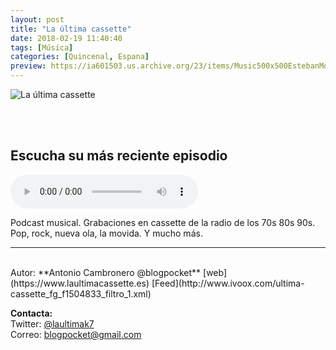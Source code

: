 ```yaml
---
layout: post
title: "La última cassette"
date: 2018-02-19 11:40:40
tags: [Música]
categories: [Quincenal, Espana]
preview: https://ia601503.us.archive.org/23/items/Music500x500EstebanMontoya/300la-ultma-cassette-portada-ivoox-AntonioCambronero.png
---
```


![La última cassette](https://ia601503.us.archive.org/23/items/Music500x500EstebanMontoya/500la-ultma-cassette-portada-ivoox-AntonioCambronero.png)

<br/>
<br/>

## Escucha su más reciente episodio

<!--reproductor-feed=http://www.ivoox.com/ultima-cassette_fg_f1504833_filtro_1.xml-->
<!--reproductor-start-->
<audio id="audio" preload="auto" controls="" src="http://mx.ivoox.com/es/9-alan-parsons-project-para-dummies-con-aalbermoire_mf_26961786_feed_1.mp3"></audio>
<!--reproductor-end-->

Podcast musical. Grabaciones en cassette de la radio de los 70s 80s 90s. Pop, rock, nueva ola, la movida. Y mucho más.  

_ _ _
<br>
Autor: **Antonio Cambronero @blogpocket**  
[web](https://www.laultimacassette.es)  
[Feed](http://www.ivoox.com/ultima-cassette_fg_f1504833_filtro_1.xml)  


**Contacta:**  
Twitter: [@laultimak7](https://twitter.com/laultimak7)  
Correo: [blogpocket@gmail.com](mailto:blogpocket@gmail.com)  
